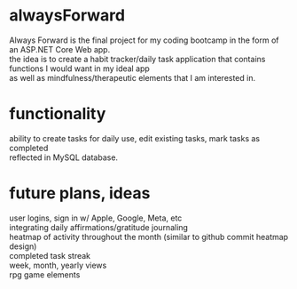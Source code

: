 # alwaysForward

Always Forward is the final project for my coding bootcamp in the form of an ASP.NET Core Web app.\
the idea is to create a habit tracker/daily task application that contains functions I would want in my ideal app\
as well as mindfulness/therapeutic elements that I am interested in.

# functionality
ability to create tasks for daily use, edit existing tasks, mark tasks as completed\
reflected in MySQL database.

# future plans, ideas
user logins, sign in w/ Apple, Google, Meta, etc\
integrating daily affirmations/gratitude journaling\
heatmap of activity throughout the month (similar to github commit heatmap design)\
completed task streak\
week, month, yearly views\
rpg game elements
